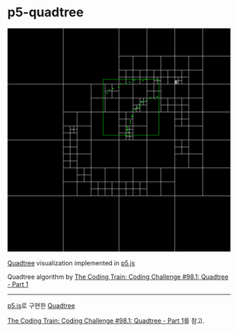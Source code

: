 # p5-quadtree

![screenshot of quadtree visualization](/resources/screenshot.png)

[Quadtree](https://en.wikipedia.org/wiki/Quadtree) visualization implemented in [p5.js](https://p5js.org/)

Quadtree algorithm by [The Coding Train: Coding Challenge #98.1: Quadtree - Part 1](https://www.youtube.com/watch?v=OJxEcs0w_kE)

---

[p5.js](https://p5js.org/)로 구현한 [Quadtree](https://en.wikipedia.org/wiki/Quadtree)

[The Coding Train: Coding Challenge #98.1: Quadtree - Part 1](https://www.youtube.com/watch?v=OJxEcs0w_kE)를 참고.
